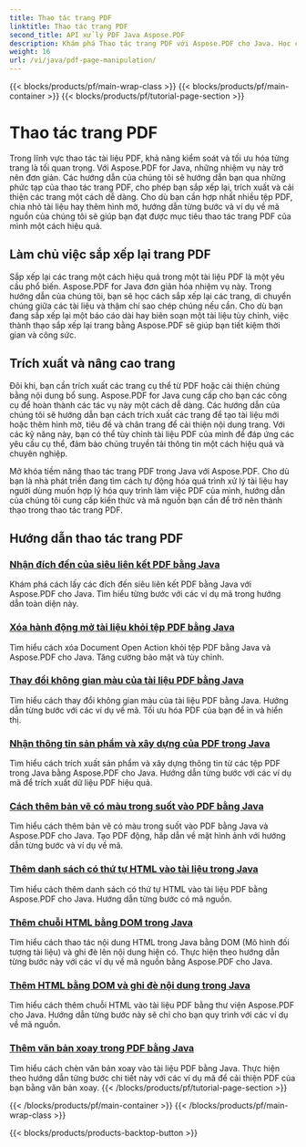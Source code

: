 ```yaml
---
title: Thao tác trang PDF
linktitle: Thao tác trang PDF
second_title: API xử lý PDF Java Aspose.PDF
description: Khám phá Thao tác trang PDF với Aspose.PDF cho Java. Học cách sắp xếp lại, trích xuất và cải thiện các trang PDF một cách dễ dàng.
weight: 16
url: /vi/java/pdf-page-manipulation/
---
```


{{< blocks/products/pf/main-wrap-class >}}
{{< blocks/products/pf/main-container >}}
{{< blocks/products/pf/tutorial-page-section >}}

# Thao tác trang PDF


Trong lĩnh vực thao tác tài liệu PDF, khả năng kiểm soát và tối ưu hóa từng trang là tối quan trọng. Với Aspose.PDF for Java, những nhiệm vụ này trở nên đơn giản. Các hướng dẫn của chúng tôi sẽ hướng dẫn bạn qua những phức tạp của thao tác trang PDF, cho phép bạn sắp xếp lại, trích xuất và cải thiện các trang một cách dễ dàng. Cho dù bạn cần hợp nhất nhiều tệp PDF, chia nhỏ tài liệu hay thêm hình mờ, hướng dẫn từng bước và ví dụ về mã nguồn của chúng tôi sẽ giúp bạn đạt được mục tiêu thao tác trang PDF của mình một cách hiệu quả.

## Làm chủ việc sắp xếp lại trang PDF

Sắp xếp lại các trang một cách hiệu quả trong một tài liệu PDF là một yêu cầu phổ biến. Aspose.PDF for Java đơn giản hóa nhiệm vụ này. Trong hướng dẫn của chúng tôi, bạn sẽ học cách sắp xếp lại các trang, di chuyển chúng giữa các tài liệu và thậm chí sao chép chúng nếu cần. Cho dù bạn đang sắp xếp lại một báo cáo dài hay biên soạn một tài liệu tùy chỉnh, việc thành thạo sắp xếp lại trang bằng Aspose.PDF sẽ giúp bạn tiết kiệm thời gian và công sức.

## Trích xuất và nâng cao trang

Đôi khi, bạn cần trích xuất các trang cụ thể từ PDF hoặc cải thiện chúng bằng nội dung bổ sung. Aspose.PDF for Java cung cấp cho bạn các công cụ để hoàn thành các tác vụ này một cách dễ dàng. Các hướng dẫn của chúng tôi sẽ hướng dẫn bạn cách trích xuất các trang để tạo tài liệu mới hoặc thêm hình mờ, tiêu đề và chân trang để cải thiện nội dung trang. Với các kỹ năng này, bạn có thể tùy chỉnh tài liệu PDF của mình để đáp ứng các yêu cầu cụ thể, đảm bảo chúng truyền tải thông tin một cách hiệu quả và chuyên nghiệp.

Mở khóa tiềm năng thao tác trang PDF trong Java với Aspose.PDF. Cho dù bạn là nhà phát triển đang tìm cách tự động hóa quá trình xử lý tài liệu hay người dùng muốn hợp lý hóa quy trình làm việc PDF của mình, hướng dẫn của chúng tôi cung cấp kiến thức và mã nguồn bạn cần để trở nên thành thạo trong thao tác trang PDF.

## Hướng dẫn thao tác trang PDF
### [Nhận đích đến của siêu liên kết PDF bằng Java](./get-pdf-hyperlink-destination-using-java/)
Khám phá cách lấy các đích đến siêu liên kết PDF bằng Java với Aspose.PDF cho Java. Tìm hiểu từng bước với các ví dụ mã trong hướng dẫn toàn diện này.
### [Xóa hành động mở tài liệu khỏi tệp PDF bằng Java](./remove-document-open-action-from-pdf-file-using-java/)
Tìm hiểu cách xóa Document Open Action khỏi tệp PDF bằng Java và Aspose.PDF cho Java. Tăng cường bảo mật và tùy chỉnh.
### [Thay đổi không gian màu của tài liệu PDF bằng Java](./change-color-space-of-pdf-document-using-java/)
Tìm hiểu cách thay đổi không gian màu của tài liệu PDF bằng Java. Hướng dẫn từng bước với các ví dụ về mã. Tối ưu hóa PDF của bạn để in và hiển thị.
### [Nhận thông tin sản phẩm và xây dựng của PDF trong Java](./get-product-and-build-information-of-pdf-in-java/)
Tìm hiểu cách trích xuất sản phẩm và xây dựng thông tin từ các tệp PDF trong Java bằng Aspose.PDF cho Java. Hướng dẫn từng bước với các ví dụ mã để trích xuất dữ liệu PDF hiệu quả.
### [Cách thêm bản vẽ có màu trong suốt vào PDF bằng Java](./how-to-add-drawing-with-transparent-color-in-pdf-using-java/)
Tìm hiểu cách thêm bản vẽ có màu trong suốt vào PDF bằng Java và Aspose.PDF cho Java. Tạo PDF động, hấp dẫn về mặt hình ảnh với hướng dẫn từng bước và ví dụ về mã.
### [Thêm danh sách có thứ tự HTML vào tài liệu trong Java](./add-html-ordered-list-into-documents-in-java/)
Tìm hiểu cách thêm danh sách có thứ tự HTML vào tài liệu PDF bằng Aspose.PDF cho Java. Hướng dẫn từng bước có mã nguồn.
### [Thêm chuỗi HTML bằng DOM trong Java](./add-html-string-using-dom-in-java/)
Tìm hiểu cách thao tác nội dung HTML trong Java bằng DOM (Mô hình đối tượng tài liệu) và ghi đè lên nội dung hiện có. Thực hiện theo hướng dẫn từng bước này với các ví dụ về mã nguồn bằng Aspose.PDF cho Java.
### [Thêm HTML bằng DOM và ghi đè nội dung trong Java](./add-html-using-dom-and-overwrite-content-in-java/)
Tìm hiểu cách thêm chuỗi HTML vào tài liệu PDF bằng thư viện Aspose.PDF cho Java. Hướng dẫn từng bước này sẽ chỉ cho bạn quy trình với các ví dụ về mã nguồn.
### [Thêm văn bản xoay trong PDF bằng Java](./add-rotated-text-in-pdf-using-java/)
Tìm hiểu cách chèn văn bản xoay vào tài liệu PDF bằng Java. Thực hiện theo hướng dẫn từng bước chi tiết này với các ví dụ mã để cải thiện PDF của bạn bằng văn bản xoay.
{{< /blocks/products/pf/tutorial-page-section >}}

{{< /blocks/products/pf/main-container >}}
{{< /blocks/products/pf/main-wrap-class >}}

{{< blocks/products/products-backtop-button >}}
